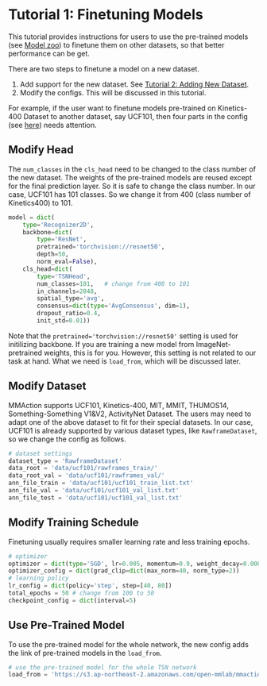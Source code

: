 # Tutorial 1: Finetuning Models

This tutorial provides instructions for users to use the pre-trained models (see [Model zoo](../model_zoo.md))
to finetune them on other datasets, so that better performance can be get.

There are two steps to finetune a model on a new dataset.

1. Add support for the new dataset. See [Tutorial 2: Adding New Dataset](new_dataset.md).
1. Modify the configs. This will be discussed in this tutorial.

For example, if the user want to finetune models pre-trained on Kinetics-400 Dataset to another dataset, say UCF101,
then four parts in the config (see [here](../../config/tsn_rgb_1x1x3_r50_2d_kinetics400_100e.py)) needs attention.

## Modify Head

The `num_classes` in the `cls_head` need to be changed to the class number of the new dataset.
The weights of the pre-trained models are reused except for the final prediction layer.
So it is safe to change the class number.
In our case, UCF101 has 101 classes.
So we change it from 400 (class number of Kinetics400) to 101.

```python
model = dict(
    type='Recognizer2D',
    backbone=dict(
        type='ResNet',
        pretrained='torchvision://resnet50',
        depth=50,
        norm_eval=False),
    cls_head=dict(
        type='TSNHead',
        num_classes=101,   # change from 400 to 101
        in_channels=2048,
        spatial_type='avg',
        consensus=dict(type='AvgConsensus', dim=1),
        dropout_ratio=0.4,
        init_std=0.01))
```

Note that the `pretrained='torchvision://resnet50'` setting is used for initilizing backbone.
If you are training a new model from ImageNet-pretrained weights, this is for you.
However, this setting is not related to our task at hand.
What we need is `load_from`, which will be discussed later.

## Modify Dataset

MMAction supports UCF101, Kinetics-400, MIT, MMIT, THUMOS14,
Something-Something V1&V2, ActivityNet Dataset.
The users may need to adapt one of the above dataset to fit for their special datasets.
In our case, UCF101 is already supported by various dataset types, like `RawframeDataset`,
so we change the config as follows.

```python
# dataset settings
dataset_type = 'RawframeDataset'
data_root = 'data/ucf101/rawframes_train/'
data_root_val = 'data/ucf101/rawframes_val/'
ann_file_train = 'data/ucf101/ucf101_train_list.txt'
ann_file_val = 'data/ucf101/ucf101_val_list.txt'
ann_file_test = 'data/ucf101/ucf101_val_list.txt'

```

## Modify Training Schedule

Finetuning usually requires smaller learning rate and less training epochs.

```python
# optimizer
optimizer = dict(type='SGD', lr=0.005, momentum=0.9, weight_decay=0.0001)  # change from 0.01 to 0.005
optimizer_config = dict(grad_clip=dict(max_norm=40, norm_type=2))
# learning policy
lr_config = dict(policy='step', step=[40, 80])
total_epochs = 50 # change from 100 to 50
checkpoint_config = dict(interval=5)
```

## Use Pre-Trained Model
To use the pre-trained model for the whole network, the new config adds the link of pre-trained models in the `load_from`.

```python
# use the pre-trained model for the whole TSN network
load_from = 'https://s3.ap-northeast-2.amazonaws.com/open-mmlab/mmaction-lite/models/tsn_rgb_1x1x3_r50_2d_kinetics400_100e_xxx.pth'  # model path can be found in model zoo
```
